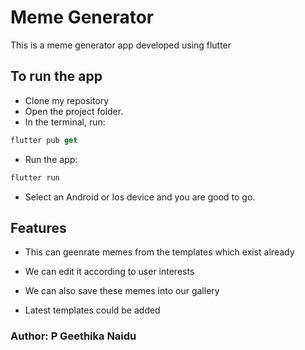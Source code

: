 # Meme Generator
This is a meme generator app developed using flutter
## To run the app
- Clone my repository
- Open the project folder.
- In the terminal, run:

```dart
flutter pub get
```

- Run the app:

```dart
flutter run
```

- Select an Android or Ios device and you are good to go.

## Features

- This can geenrate memes from the templates which exist already

- We can edit it according to user interests

- We can also save these memes into our gallery

- Latest templates could be added

### Author: P Geethika Naidu
